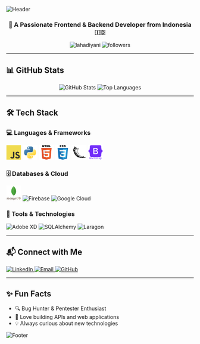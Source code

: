 ![Header](https://capsule-render.vercel.app/api?type=waving&color=0:4CAF50,100:81C784&height=200&section=header&text=Lahadiyani%20GitHub%20Profile&fontSize=40&fontColor=ffffff&animation=fadeIn)

<h3 align="center">🚀 A Passionate Frontend & Backend Developer from Indonesia 🇮🇩</h3>

<p align="center">
  <img src="https://komarev.com/ghpvc/?username=lahadiyani&label=Profile%20views&color=0e75b6&style=flat" alt="lahadiyani" />
  <img src="https://img.shields.io/github/followers/lahadiyani?label=Followers&style=social" alt="followers" />
</p>

---

## 📊 GitHub Stats

<p align="center">
  <img src="https://github-readme-stats.vercel.app/api?username=lahadiyani&show_icons=true&theme=react&hide_border=true&count_private=true" alt="GitHub Stats" />
  <img src="https://github-readme-stats.vercel.app/api/top-langs/?username=lahadiyani&theme=react&hide_border=true&layout=compact&langs_count=10" alt="Top Languages" />
</p>

---

## 🛠️ Tech Stack

### 💻 Languages & Frameworks
<p>
  <img src="https://raw.githubusercontent.com/devicons/devicon/master/icons/javascript/javascript-original.svg" alt="JavaScript" width="40" height="40"/>
  <img src="https://raw.githubusercontent.com/devicons/devicon/master/icons/python/python-original.svg" alt="Python" width="40" height="40"/>
  <img src="https://raw.githubusercontent.com/devicons/devicon/master/icons/html5/html5-original-wordmark.svg" alt="HTML5" width="40" height="40"/>
  <img src="https://raw.githubusercontent.com/devicons/devicon/master/icons/css3/css3-original-wordmark.svg" alt="CSS3" width="40" height="40"/>
  <img src="https://raw.githubusercontent.com/devicons/devicon/master/icons/flask/flask-original.svg" alt="Flask" width="40" height="40"/>
  <img src="https://raw.githubusercontent.com/devicons/devicon/master/icons/bootstrap/bootstrap-plain-wordmark.svg" alt="Bootstrap" width="40" height="40"/>
</p>

### 🗄️ Databases & Cloud
<p>
  <img src="https://raw.githubusercontent.com/devicons/devicon/master/icons/mongodb/mongodb-original-wordmark.svg" alt="MongoDB" width="40" height="40"/>
  <img src="https://www.vectorlogo.zone/logos/firebase/firebase-icon.svg" alt="Firebase" width="40" height="40"/>
  <img src="https://www.vectorlogo.zone/logos/google_cloud/google_cloud-icon.svg" alt="Google Cloud" width="40" height="40"/>
</p>

### 🧰 Tools & Technologies
<p>
  <img src="https://www.adobe.com/content/dam/cc/icons/Adobe_Corporate_Web_Logo.svg" alt="Adobe XD" width="40" height="40"/>
  <img src="https://img.shields.io/badge/SQLAlchemy-ff5733?style=flat&logo=sqlalchemy&logoColor=white" alt="SQLAlchemy" width="40" height="40"/>
  <img src="https://img.shields.io/badge/Laragon-007ACC?style=flat&logo=laragon&logoColor=white" alt="Laragon" width="40" height="40"/>
</p>

---

## 📬 Connect with Me

<p align="left">
  <a href="https://www.linkedin.com/in/lahadiyani" target="_blank">
    <img src="https://img.shields.io/badge/LinkedIn-0077B5?style=flat&logo=linkedin&logoColor=white" alt="LinkedIn" />
  </a>
  <a href="mailto:lahadiyani@example.com">
    <img src="https://img.shields.io/badge/Email-D14836?style=flat&logo=gmail&logoColor=white" alt="Email" />
  </a>
  <a href="https://github.com/lahadiyani" target="_blank">
    <img src="https://img.shields.io/badge/GitHub-181717?style=flat&logo=github&logoColor=white" alt="GitHub" />
  </a>
</p>

---

## ✨ Fun Facts

- 🔍 Bug Hunter & Pentester Enthusiast
- 🚀 Love building APIs and web applications
- 💡 Always curious about new technologies

![Footer](https://capsule-render.vercel.app/api?section=footer&type=waving&color=0:4CAF50,100:81C784&height=100)

